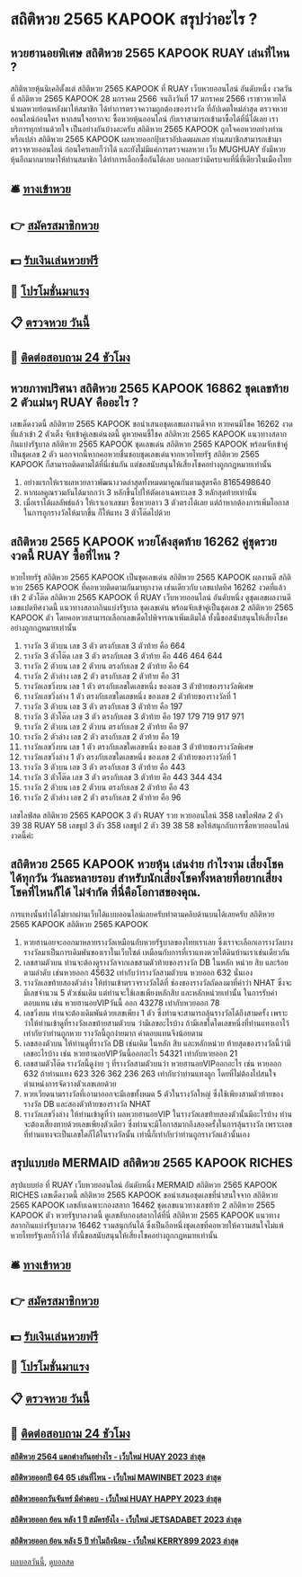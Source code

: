 # สถิติหวย 2565 KAPOOK สรุปว่าอะไร ?
## หวยฮานอยพิเศษ สถิติหวย 2565 KAPOOK RUAY เล่นที่ไหน ?
สถิติหวยหุ้นนิเคอิตั้งแต่ สถิติหวย 2565 KAPOOK ที่ RUAY เว็บหวยออนไลน์ อันดับหนึ่ง งวดวันที่ สถิติหวย 2565 KAPOOK 28 มกราคม 2566 จนถึงวันที่ 17 มกราคม 2566 เราชาวหวยได้นำผลหวยย้อนหลังมาให้สมาชิก ได้ทำการตรวจความถูกต้องของรางวัล ที่อัปเดตใหม่ล่าสุด ตรวจหวยออนไลน์ก่อนใคร หากสนใจอยากจะ ซื้อหวยหุ้นออนไลน์ กับเราสามารถเข้ามาซื้อได้ที่นี่ได้เลย เราบริการทุกท่านด้วยใจ
เป็นอย่างกันบ้างละครับ สถิติหวย 2565 KAPOOK ถูกใจคอหวยอย่างท่านหรือเปล่า สถิติหวย 2565 KAPOOK ผลหวยออกปุ้บเราอัปเดตผลเลย ท่านสมาชิกสามารถเข้ามาตรวจหวยออนไลน์ ก่อนใครเลยก็ว่าได้ และยังไม่มีแค่การตรวจผลหวย เว็บ MUGHUAY ยังมีหวยหุ้นอีกมากมายมาให้ท่านสมาชิก ได้ทำการเลือกซื้อกันได้เลย บอกเลยว่ามีครบจบที่นี่ที่เดียวในเมืองไทย

## 🛎 [ทางเข้าหวย](https://bit.ly/3BG5bNw)
## 👉 [สมัครสมาชิกหวย](https://bit.ly/3BG5bNw)
## 💵 [รับเงินเล่นหวยฟรี](https://bit.ly/3C3mvgS)
## 👑 [โปรโมชั่นมาแรง](https://bit.ly/3C3mvgS)
## 📋 [ตรวจหวย วันนี้](https://bit.ly/3C3mvgS)
## 📱 [ติดต่อสอบถาม 24 ชัวโมง](https://bit.ly/3C3mvgS)

## หวยภาพปริศนา สถิติหวย 2565 KAPOOK 16862 ชุดเลขท้าย 2 ตัวแม่นๆ RUAY คืออะไร ?
เลขเด็ดงวดนี้ สถิติหวย 2565 KAPOOK ขอนำเสนอชุดเลขผลงานดีจาก หวยคนมีโชค 16262 งวดที่แล้วเข้า 2 ตัวเต็ง จับเข้าคู่เลขเด่นงดนี้ ดูหวยคนชี้โชค สถิติหวย 2565 KAPOOK แนวทางสลากกินแบ่งรัฐบาล สถิติหวย 2565 KAPOOK ชุดเลขเด่น สถิติหวย 2565 KAPOOK พร้อมจับเข้าคู่เป็นชุดเลข 2 ตัว นอกจากนี้หากคอหวยชื่นชอบชุดเลขเด่นจากหวยไทยรัฐ สถิติหวย 2565 KAPOOK ก็สามารถติดตามได้ที่นี่เช่นกัน แต่ขอสนับสนุนให้เสี่ยงโชคอย่างถูกกฎหมายเท่านั้น
1. อย่างแรกให้เราผลหวยลาวพัฒนางวดล่าสุดทั้งหมดมาคูณกันตามสูตรคือ 8165498640
2. หากผลคูณรวมกันได้มากกว่า 3 หลักขึ้นไปให้ตัดเอาเฉพาะเลข 3 หลักสุดท้ายเท่านั้น
3. เมื่อเราได้ผลลัพธ์แล้ว ให้เราเอาเลขมา ซื้อหวยลาว 3 ตัวตรงได้เลย แต่ถ้าหากต้องการเพิ่มโอกาสในการถูกรางวัลให้มากขึ้น ก็ให้แทง 3 ตัวโต๊ดไปด้วย

## สถิติหวย 2565 KAPOOK หวยโค้งสุดท้าย 16262 คู่ชุดรวยงวดนี้ RUAY ซื้อที่ไหน ?
หวยไทยรัฐ สถิติหวย 2565 KAPOOK เป็นชุดเลขเด่น สถิติหวย 2565 KAPOOK ผลงานดี สถิติหวย 2565 KAPOOK ที่คอหวยติดตามกันมาทุกงวด เช่นเดียวกับ เลขแปดทิศ 16262 งวดที่แล้วเข้า 2 ตัวโต๊ด สถิติหวย 2565 KAPOOK ที่ RUAY เว็บหวยออนไลน์ อันดับหนึ่ง ดูชุดเลขผลงานดี เลขแปดทิศงวดนี้ แนวทางสลากกินแบ่งรัฐบาล ชุดเลขเด่น พร้อมจับเข้าคู่เป็นชุดเลข 2 สถิติหวย 2565 KAPOOK ตัว โดยคอหวยสามารถเลือกเลขเด็ดไปพิจารณาเพิ่มเติมได้ ทั้งนี้ขอสนับสนุนให้เสี่ยงโชคอย่างถูกกฎหมายเท่านั้น
1. รางวัล 3 ตัวบน เลข 3 ตัว ตรงกับเลข 3 ตัวท้าย คือ 664
2. รางวัล 3 ตัวโต๊ด เลข 3 ตัว ตรงกับเลข 3 ตัวท้าย คือ 446 464 644
3. รางวัล 2 ตัวบน เลข 2 ตัวบน ตรงกับเลข 2 ตัวท้าย คือ 64
4. รางวัล 2 ตัวล่าง เลข 2 ตัว ตรงกับเลข 2 ตัวท้าย คือ 31
5. รางวัลเลขวิ่งบน เลข 1 ตัว ตรงกับเลขใดเลขหนึ่ง ของเลข 3 ตัวท้ายของรางวัลพิเศษ
6. รางวัลเลขวิ่งล่าง 1 ตัว ตรงกับเลขใดเลขหนึ่ง ของเลข 2 ตัวท้ายของรางวัลที่ 1
7. รางวัล 3 ตัวบน เลข 3 ตัว ตรงกับเลข 3 ตัวท้าย คือ 197
8. รางวัล 3 ตัวโต๊ด เลข 3 ตัว ตรงกับเลข 3 ตัวท้าย คือ 197 179 719 917 971
9. รางวัล 2 ตัวบน เลข 2 ตัวบน ตรงกับเลข 2 ตัวท้าย คือ 97
10. รางวัล 2 ตัวล่าง เลข 2 ตัว ตรงกับเลข 2 ตัวท้าย คือ 19
11. รางวัลเลขวิ่งบน เลข 1 ตัว ตรงกับเลขใดเลขหนึ่ง ของเลข 3 ตัวท้ายของรางวัลพิเศษ
12. รางวัลเลขวิ่งล่าง 1 ตัว ตรงกับเลขใดเลขหนึ่ง ของเลข 2 ตัวท้ายของรางวัลที่ 1
13. รางวัล 3 ตัวบน เลข 3 ตัว ตรงกับเลข 3 ตัวท้าย คือ 443
14. รางวัล 3 ตัวโต๊ด เลข 3 ตัว ตรงกับเลข 3 ตัวท้าย คือ 443 344 434
15. รางวัล 2 ตัวบน เลข 2 ตัวบน ตรงกับเลข 2 ตัวท้าย คือ 43
16. รางวัล 2 ตัวล่าง เลข 2 ตัว ตรงกับเลข 2 ตัวท้าย คือ 96

เลขไลฟ์สด สถิติหวย 2565 KAPOOK 3 ตัว RUAY รวย หวยออนไลน์ 358
เลขไลฟ์สด 2 ตัว 39 38 RUAY 58
เลขธูป 3 ตัว 358
เลขธูป 2 ตัว 39 38 58
ขอให้สนุกกับการซื้อหวยออนไลน์งวดนี้ค่ะ

## สถิติหวย 2565 KAPOOK หวยหุ้น เล่นง่าย กำไรงาม เสี่ยงโชคได้ทุกวัน วันละหลายรอบ สำหรับนักเสี่ยงโชคทั้งหลายที่​อยากเสี่ยงโชคที่ไหนก็ได้ ไม่จำกัด ที่นี่คือโอกาสของคุณ.
การแทงนั้นทำได้ไม่ยากผ่านเว็บได้แบบออนไลน์เลยครับทำตามคลิบด้านบนได้เลยครับ สถิติหวย 2565 KAPOOK สถิติหวย 2565 KAPOOK
1. หวยฮานอยจะออกมาหลายรางวัลเหมือนกับหวยรัฐบาลของไทยเราเลย ซึ่งเราจะเลือกเอารางวัลบางรางวัลมาเป็นการเดิมพันของเราในเว็บไซต์ เหมือนกับการที่เราแทงหวยใต้ดินบ้านเราเช่นเดียวกัน
2. เลขสามตัวบน ท่านจะต้องดูรางวัลจากเลขสามตัวท้ายของรางวัล DB ในหลัก หน่วย สิบ และร้อย ตามลำดับ เช่นหวยออก 45632 เท่ากับว่ารางวัลสามตัวบน หวยออก 632 นั่นเอง
3. รางวัลเลขท้ายสองตัวล่าง ให้ท่านเข้าตรวจรางวัลได้ที่ ช่องของรางวัลถัดลงมาที่คำว่า NHAT ซึ่งจะมีเลขจำนวน 5 ตัวเช่นเดิม แต่ท่านจะใช้เลขเพียงหลักสิบ และหลักหน่วยเท่านั้น ในการรับค่าตอบแทน เช่น หวยฮานอยVIPวันนี้ ออก 43278 เท่ากับหวยออก 78
4. เลขวิ่งบน ท่านจะต้องเดิมพันด้วยเลขเพียง 1 ตัว ซึ่งท่านจะสามารถลุ้นรางวัลได้ถึงสามครั้ง เพราะว่าให้ท่านเข้าดูที่รางวัลเลขท้ายสามตัวบน ว่ามีเลขอะไรบ้าง ถ้ามีเลขใดใดเลขหนึ่งที่ท่านแทงเอาไว้เท่ากับว่าท่านถูกหวย รางวัลนี้ถูกง่ายมาก ค่าตอบแทนจึงน้อยตาม
5. เลขสองตัวบน ให้ท่านดูที่รางวัล DB เช่นเดิม ในหลัก สิบ และหลักหน่วย ท้ายสุดของรางวัลนี้ว่ามีเลขอะไรบ้าง เช่น หวยฮานอยVIPวันนี้ออกอะไร 54321 เท่ากับหวยออก 21
6. เลขสามตัวโต๊ด รางวัลนี้ดูง่าย ๆ ที่รางวัลสามตัวบนว่า หวยฮานอยVIPออกอะไร เช่น หวยออก 632 ถ้าท่านแทง 623 326 362 236 263 เท่ากับว่าท่านแทงถูก โดยที่ไม่ต้องไปสนใจตำแหน่งการจัดวางตัวเลขเลยด้วย
7. หวยเวียดนามรางวัลที่เอามาออกจะมีเลขทั้งหมด 5 ตัวในรางวัลใหญ่ ซึ่งใช้เพียงสามตัวท้ายของรางวัล DB และสองตัวท้ายของรางวัล NHAT
8. รางวัลเลขวิ่งล่าง ให้ท่านเข้าดูที่ว่า ผลหวยฮานอยVIP ในรางวัลเลขท้ายสองตัวนั้นมีอะไรบ้าง ท่านจะต้องเสี่ยงทายด้วยเลขเพียงตัวเดียว ซึ่งท่านจะมีโอกาสมากถึงสองครั้งในการลุ้นรางวัล เพราะเลขที่ท่านแทงจะเป็นเลขใดก็ได้ในรางวัลนั้น เท่านี้ก็เท่ากับว่าท่านถูกรางวัลแล้วนั้นเอง

## สรุปแบบย่อ MERMAID สถิติหวย 2565 KAPOOK RICHES
สรุปแบบย่อ ที่ RUAY เว็บหวยออนไลน์ อันดับหนึ่ง MERMAID สถิติหวย 2565 KAPOOK RICHES เลขเด็ดงวดนี้ สถิติหวย 2565 KAPOOK ขอนำเสนอชุดเลขที่น่าสนใจจาก สถิติหวย 2565 KAPOOK เลขลับเฉพาะกองสลาก 16462 ชุดเลขแนวทางเลขท้าย 2 สถิติหวย 2565 KAPOOK ตัว หวยรัฐบาลงวดนี้ ดูเลขลับกองสลากได้ที่นี่ สถิติหวย 2565 KAPOOK แนวทางสลากกินแบ่งรัฐบาลงวด 16462 รวมสนุกกันได้ ซึ่งเป็นอีกหนึ่งชุดเลขที่คอหวยให้ความสนใจไม่แพ้หวยไทยรัฐเลยก็ว่าได้ ทั้งนี้ขอสนับสนุนให้เสี่ยงโชคอย่างถูกกฎหมายเท่านั้น

## 🛎 [ทางเข้าหวย](https://bit.ly/3BG5bNw)
## 👉 [สมัครสมาชิกหวย](https://bit.ly/3BG5bNw)
## 💵 [รับเงินเล่นหวยฟรี](https://bit.ly/3C3mvgS)
## 👑 [โปรโมชั่นมาแรง](https://bit.ly/3C3mvgS)
## 📋 [ตรวจหวย วันนี้](https://bit.ly/3C3mvgS)
## 📱 [ติดต่อสอบถาม 24 ชัวโมง](https://bit.ly/3C3mvgS)

#### [สถิติหวย 2564 แตกต่างกันอย่างไร - เว็บใหม่ HUAY 2023 ล่าสุด](https://atom.io/themes/สถิติหวย%202564%20แตกต่างกันอย่างไร%20-%20เว็บใหม่%20huay%202023%20ล่าสุด)
#### [สถิติหวยออกปี 64 65 เล่นที่ไหน - เว็บใหม่ MAWINBET 2023 ล่าสุด](https://atom.io/themes/สถิติหวยออกปี%2064%2065%20เล่นที่ไหน%20-%20เว็บใหม่%20mawinbet%202023%20ล่าสุด)
#### [สถิติหวยออกวันจันทร์ มีคำตอบ - เว็บใหม่ HUAY HAPPY 2023 ล่าสุด](https://atom.io/themes/สถิติหวยออกวันจันทร์%20มีคำตอบ%20-%20เว็บใหม่%20huay%20happy%202023%20ล่าสุด)
#### [สถิติหวยออก ย้อน หลัง 1 ปี สมัครยังไง - เว็บใหม่ JETSADABET 2023 ล่าสุด](https://atom.io/themes/สถิติหวยออก%20ย้อน%20หลัง%201%20ปี%20สมัครยังไง%20-%20เว็บใหม่%20jetsadabet%202023%20ล่าสุด)
#### [สถิติหวยออก ย้อน หลัง 5 ปี ทำไมถึงนิยม - เว็บใหม่ KERRY899 2023 ล่าสุด](https://atom.io/themes/สถิติหวยออก%20ย้อน%20หลัง%205%20ปี%20ทำไมถึงนิยม%20-%20เว็บใหม่%20kerry899%202023%20ล่าสุด)

[ผลบอลวันนี้](https://siamsport.tv "ผลบอลวันนี้"), [ดูบอลสด](https://siamsport.tv/ดูบอลสด "ดูบอลสด")